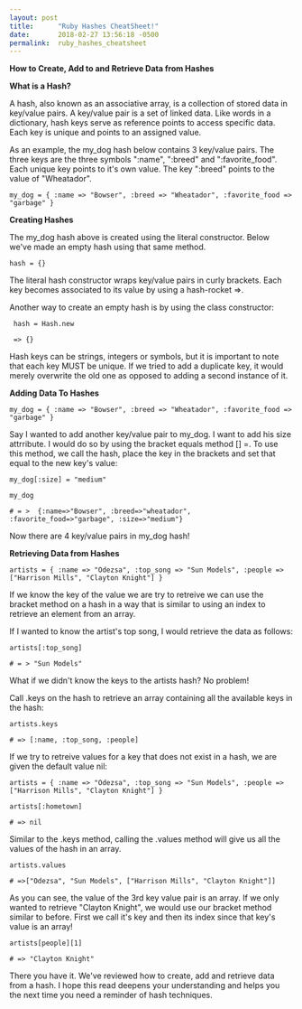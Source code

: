 ```yaml
---
layout: post
title:      "Ruby Hashes CheatSheet!"
date:       2018-02-27 13:56:18 -0500
permalink:  ruby_hashes_cheatsheet
---
```


**How to Create, Add to and Retrieve Data from Hashes**



**What is a Hash?**

A hash, also known as an associative array, is a collection of stored data in key/value pairs.  A key/value pair is a set of linked data. Like words in a dictionary, hash keys serve as reference points to access specific data. Each key is unique and points to an assigned value.  

As an example, the my_dog hash below contains 3 key/value pairs. The three keys are the three symbols ":name", ":breed" and ":favorite_food". Each unique key points to it's own value. The key ":breed" points to the value of "Wheatador". 

``` 
my_dog = { :name => "Bowser", :breed => "Wheatador", :favorite_food => "garbage" }

```

**Creating Hashes**

The my_dog hash above is created using the literal constructor. Below we've made an empty hash using that same method. 

```
hash = {}
```

The literal hash constructor wraps key/value pairs in curly brackets. Each key becomes associated to its value by using a hash-rocket =>. 

Another way to create an empty hash is by using the class constructor:

```
 hash = Hash.new
 
 => {}
```


Hash keys can be strings, integers or symbols, but it is important to note that each key MUST be unique. If we tried to add a duplicate key, it would merely overwrite the old one as opposed to adding a second instance of it.

**Adding Data To Hashes**

```
my_dog = { :name => "Bowser", :breed => "Wheatador", :favorite_food => "garbage" }
```

Say I wanted to add another key/value pair to my_dog. I want to add his size attrribute. I would do so by using the bracket equals method [] =. To use this method, we call the hash, place the key in the brackets and set that equal to the new key's value:

```
my_dog[:size] = "medium"

my_dog

# = >  {:name=>"Bowser", :breed=>"wheatador", :favorite_food=>"garbage", :size=>"medium"}
```

Now there are 4 key/value pairs in my_dog hash!


**Retrieving Data from Hashes**

```
artists = { :name => "Odezsa", :top_song => "Sun Models", :people => ["Harrison Mills", "Clayton Knight"] } 

```

If we know the key of the value we are try to retreive we can use the bracket method on a hash in a way that is similar to using an index to retrieve an element from an array. 


If I wanted to know the artist's top song, I would retrieve the data as follows:

```
artists[:top_song]

# = > "Sun Models"

```

What if we didn't know the keys to the artists hash? No problem! 

Call .keys on the hash to retrieve an array containing all the available keys in the hash:

```
artists.keys

# => [:name, :top_song, :people]

```
If we try to retreive values for a key that does not exist in a hash, we are given the default value nil:

```
artists = { :name => "Odezsa", :top_song => "Sun Models", :people => ["Harrison Mills", "Clayton Knight"] } 

artists[:hometown]

# => nil
```
Similar to the .keys method, calling the .values method will give us all the values of the hash in an array. 

```
artists.values 

# =>["Odezsa", "Sun Models", ["Harrison Mills", "Clayton Knight"]]
```


As you can see, the value of the 3rd key value pair is an array.  If we only wanted to retrieve "Clayton Knight", we would use our bracket method similar to before. First we call it's key and then its index since that key's value is an array!


```
artists[people][1]

# => "Clayton Knight"
```

There you have it. We've reviewed how to create, add and retrieve data from a hash. I hope this read deepens your understanding and helps you the next time you need a reminder of hash techniques. 





